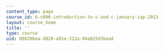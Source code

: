 ```yaml
---
content_type: page
course_id: 6-s096-introduction-to-c-and-c-january-iap-2013
layout: course_home
title: ''
type: course
uid: 89620bea-d820-a81e-312a-04a825d3baad
---
```

